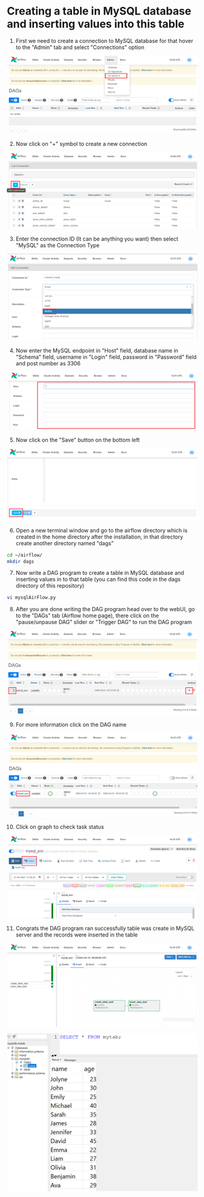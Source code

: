 #   Creating a table in MySQL database and inserting values into this table #

1. First we need to create a connection to MySQL database for that hover to the "Admin" tab and select "Connections" option

![Connections](https://github.com/yosh0555/airflow_with_mysql_and_snowflake/blob/master/images/connections.png)

2. Now click on "+" symbol to create a new connection

![Add new connection](https://github.com/yosh0555/airflow_with_mysql_and_snowflake/blob/master/images/add_conn.png)

3. Enter the connection ID (It can be anything you want) then select "MySQL" as the Connection Type

![Select Connection Type](https://github.com/yosh0555/airflow_with_mysql_and_snowflake/blob/master/images/mysql_opt.png)

4. Now enter the MySQL endpoint in "Host" field, database name in "Schema" field, username in "Login" field, password in "Password" field and post number as 3306

![Enter the information related to MySQL database](https://github.com/yosh0555/airflow_with_mysql_and_snowflake/blob/master/images/mysqldb_creds_details.png)

5. Now click on the "Save" button on the bottom left

![Save](https://github.com/yosh0555/airflow_with_mysql_and_snowflake/blob/master/images/save.png)

6. Open a new terminal window and go to the airflow directory which is created in the home directory after the installation, in that directory create another directory named "dags"

```bash
cd ~/airflow/
mkdir dags
```

7. Now write a DAG program to create a table in MySQL database and inserting values in to that table (you can find this code in the dags directory of this repository)

```bash
vi mysqlAirFlow.py
```

8. After you are done writing the DAG program head over to the webUI, go to the "DAGs" tab (Airflow home page), there click on the "pause/unpause DAG" slider or "Trigger DAG" to run the DAG program

![Run DAG](https://github.com/yosh0555/airflow_with_mysql_and_snowflake/blob/master/images/run_dag.png)

9. For more information click on the DAG name

![More Information about the DAG](https://github.com/yosh0555/airflow_with_mysql_and_snowflake/blob/master/images/dag_more_info.png)

10. Click on graph to check task status

![Graph Option](https://github.com/yosh0555/airflow_with_mysql_and_snowflake/blob/master/images/graph_opt.png)

11. Congrats the DAG program ran successfully table was create in MySQL server and the records were inserted in the table

![Run Successful](https://github.com/yosh0555/airflow_with_mysql_and_snowflake/blob/master/images/run_successful.png)

![MySQL table](https://github.com/yosh0555/airflow_with_mysql_and_snowflake/blob/master/images/mysql_tab.png)

